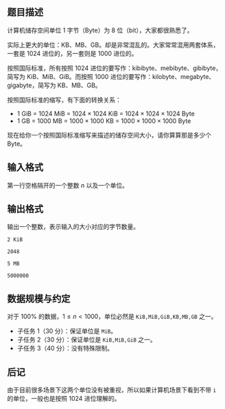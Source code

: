 ## 题目描述

计算机储存空间单位 $1$ 字节（Byte）为 $8$ 位（bit），大家都很熟悉了。

实际上更大的单位：KB、MB、GB。却是非常混乱的。大家常常混用两套体系，一套是 $1024$ 进位的，另一套则是 $1000$ 进位的。

按照国际标准，所有按照 $1024$ 进位的要写作：kibibyte、mebibyte、gibibyte，简写为 KiB、MiB、GiB。而按照 $1000$ 进位的要写作：kilobyte、megabyte、gigabyte，简写为 KB、MB、GB。

按照国际标准的缩写，有下面的转换关系：

- $1$ GiB = $1024$ MiB = $1024\times 1024$ KiB = $1024\times 1024\times 1024$ Byte
- $1$ GB = $1000$ MB = $1000\times 1000$ KB = $1000\times 1000\times 1000$ Byte
 
现在给你一个按照国际标准缩写来描述的储存空间大小，请你算算那是多少个 Byte。

## 输入格式

第一行空格隔开的一个整数 $n$ 以及一个单位。  

## 输出格式

输出一个整数，表示输入的大小对应的字节数量。

```input1
2 KiB
```

```output1
2048
```

```input2
5 MB
```

```output2
5000000
```


## 数据规模与约定

对于 $100\%$ 的数据，$1 \le n \lt 1000$，单位必然是 `KiB,MiB,GiB,KB,MB,GB` 之一。

- 子任务 1（30 分）：保证单位是 `MiB`。
- 子任务 2（30 分）：保证单位是 `KiB,MiB,GiB` 之一。
- 子任务 3（40 分）：没有特殊限制。

## 后记

由于目前很多场景下这两个单位没有被重视，所以如果计算机场景下看到不带 `i` 的单位，一般也是按照 $1024$ 进位理解的。